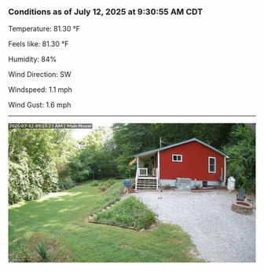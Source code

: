 ### Conditions as of July 12, 2025 at 9:30:55 AM CDT 

Temperature: 81.30 &deg;F

Feels like: 81.30 &deg;F

Humidity: 84%

Wind Direction: SW

Windspeed: 1.1 mph

Wind Gust: 1.6 mph

---

<img src="./images/latest.jpeg"/>

